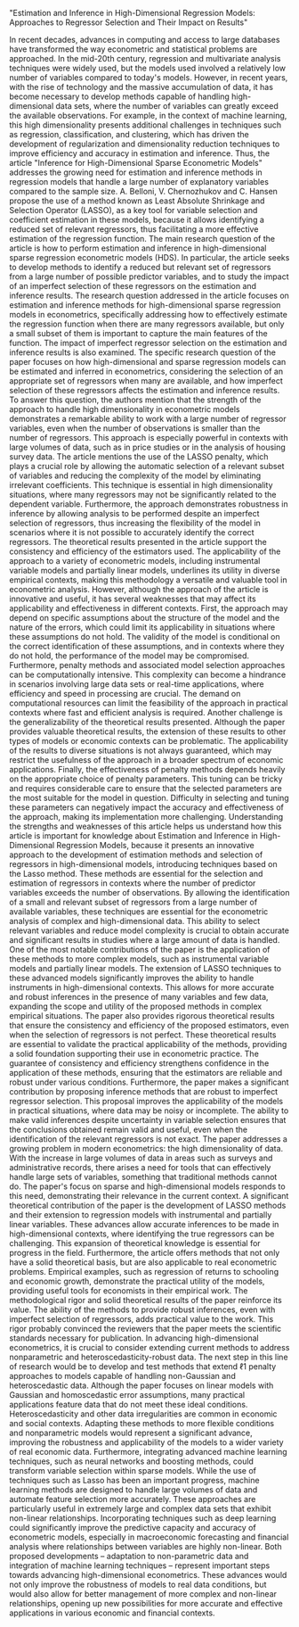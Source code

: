 "Estimation and Inference in High-Dimensional Regression Models: Approaches to Regressor Selection and Their Impact on Results"


In recent decades, advances in computing and access to large databases have transformed the way econometric and statistical problems are approached. In the mid-20th century, regression and multivariate analysis techniques were widely used, but the models used involved a relatively low number of variables compared to today's models. However, in recent years, with the rise of technology and the massive accumulation of data, it has become necessary to develop methods capable of handling high-dimensional data sets, where the number of variables can greatly exceed the available observations. For example, in the context of machine learning, this high dimensionality presents additional challenges in techniques such as regression, classification, and clustering, which has driven the development of regularization and dimensionality reduction techniques to improve efficiency and accuracy in estimation and inference. Thus, the article "Inference for High-Dimensional Sparse Econometric Models" addresses the growing need for estimation and inference methods in regression models that handle a large number of explanatory variables compared to the sample size. A. Belloni, V. Chernozhukov and C. Hansen propose the use of a method known as Least Absolute Shrinkage and Selection Operator (LASSO), as a key tool for variable selection and coefficient estimation in these models, because it allows identifying a reduced set of relevant regressors, thus facilitating a more effective estimation of the regression function. The main research question of the article is how to perform estimation and inference in high-dimensional sparse regression econometric models (HDS). In particular, the article seeks to develop methods to identify a reduced but relevant set of regressors from a large number of possible predictor variables, and to study the impact of an imperfect selection of these regressors on the estimation and inference results.
The research question addressed in the article focuses on estimation and inference methods for high-dimensional sparse regression models in econometrics, specifically addressing how to effectively estimate the regression function when there are many regressors available, but only a small subset of them is important to capture the main features of the function. The impact of imperfect regressor selection on the estimation and inference results is also examined.
The specific research question of the paper focuses on how high-dimensional and sparse regression models can be estimated and inferred in econometrics, considering the selection of an appropriate set of regressors when many are available, and how imperfect selection of these regressors affects the estimation and inference results.
To answer this question, the authors mention that the strength of the approach to handle high dimensionality in econometric models demonstrates a remarkable ability to work with a large number of regressor variables, even when the number of observations is smaller than the number of regressors. This approach is especially powerful in contexts with large volumes of data, such as in price studies or in the analysis of housing survey data. The article mentions the use of the LASSO penalty, which plays a crucial role by allowing the automatic selection of a relevant subset of variables and reducing the complexity of the model by eliminating irrelevant coefficients. This technique is essential in high dimensionality situations, where many regressors may not be significantly related to the dependent variable. Furthermore, the approach demonstrates robustness in inference by allowing analysis to be performed despite an imperfect selection of regressors, thus increasing the flexibility of the model in scenarios where it is not possible to accurately identify the correct regressors. The theoretical results presented in the article support the consistency and efficiency of the estimators used. The applicability of the approach to a variety of econometric models, including instrumental variable models and partially linear models, underlines its utility in diverse empirical contexts, making this methodology a versatile and valuable tool in econometric analysis.
However, although the approach of the article is innovative and useful, it has several weaknesses that may affect its applicability and effectiveness in different contexts. First, the approach may depend on specific assumptions about the structure of the model and the nature of the errors, which could limit its applicability in situations where these assumptions do not hold. The validity of the model is conditional on the correct identification of these assumptions, and in contexts where they do not hold, the performance of the model may be compromised.
Furthermore, penalty methods and associated model selection approaches can be computationally intensive. This complexity can become a hindrance in scenarios involving large data sets or real-time applications, where efficiency and speed in processing are crucial. The demand on computational resources can limit the feasibility of the approach in practical contexts where fast and efficient analysis is required.
Another challenge is the generalizability of the theoretical results presented. Although the paper provides valuable theoretical results, the extension of these results to other types of models or economic contexts can be problematic. The applicability of the results to diverse situations is not always guaranteed, which may restrict the usefulness of the approach in a broader spectrum of economic applications.
Finally, the effectiveness of penalty methods depends heavily on the appropriate choice of penalty parameters. This tuning can be tricky and requires considerable care to ensure that the selected parameters are the most suitable for the model in question. Difficulty in selecting and tuning these parameters can negatively impact the accuracy and effectiveness of the approach, making its implementation more challenging.
Understanding the strengths and weaknesses of this article helps us understand how this article is important for knowledge about Estimation and Inference in High-Dimensional Regression Models, because it presents an innovative approach to the development of estimation methods and selection of regressors in high-dimensional models, introducing techniques based on the Lasso method. These methods are essential for the selection and estimation of regressors in contexts where the number of predictor variables exceeds the number of observations. By allowing the identification of a small and relevant subset of regressors from a large number of available variables, these techniques are essential for the econometric analysis of complex and high-dimensional data. This ability to select relevant variables and reduce model complexity is crucial to obtain accurate and significant results in studies where a large amount of data is handled.
One of the most notable contributions of the paper is the application of these methods to more complex models, such as instrumental variable models and partially linear models. The extension of LASSO techniques to these advanced models significantly improves the ability to handle instruments in high-dimensional contexts. This allows for more accurate and robust inferences in the presence of many variables and few data, expanding the scope and utility of the proposed methods in complex empirical situations.
The paper also provides rigorous theoretical results that ensure the consistency and efficiency of the proposed estimators, even when the selection of regressors is not perfect. These theoretical results are essential to validate the practical applicability of the methods, providing a solid foundation supporting their use in econometric practice. The guarantee of consistency and efficiency strengthens confidence in the application of these methods, ensuring that the estimators are reliable and robust under various conditions.
Furthermore, the paper makes a significant contribution by proposing inference methods that are robust to imperfect regressor selection. This proposal improves the applicability of the models in practical situations, where data may be noisy or incomplete. The ability to make valid inferences despite uncertainty in variable selection ensures that the conclusions obtained remain valid and useful, even when the identification of the relevant regressors is not exact. The paper addresses a growing problem in modern econometrics: the high dimensionality of data. With the increase in large volumes of data in areas such as surveys and administrative records, there arises a need for tools that can effectively handle large sets of variables, something that traditional methods cannot do. The paper's focus on sparse and high-dimensional models responds to this need, demonstrating their relevance in the current context.
A significant theoretical contribution of the paper is the development of LASSO methods and their extension to regression models with instrumental and partially linear variables. These advances allow accurate inferences to be made in high-dimensional contexts, where identifying the true regressors can be challenging. This expansion of theoretical knowledge is essential for progress in the field.
Furthermore, the article offers methods that not only have a solid theoretical basis, but are also applicable to real econometric problems. Empirical examples, such as regression of returns to schooling and economic growth, demonstrate the practical utility of the models, providing useful tools for economists in their empirical work.
The methodological rigor and solid theoretical results of the paper reinforce its value. The ability of the methods to provide robust inferences, even with imperfect selection of regressors, adds practical value to the work. This rigor probably convinced the reviewers that the paper meets the scientific standards necessary for publication.
In advancing high-dimensional econometrics, it is crucial to consider extending current methods to address nonparametric and heteroscedasticity-robust data. The next step in this line of research would be to develop and test methods that extend ℓ1 penalty approaches to models capable of handling non-Gaussian and heteroscedastic data. Although the paper focuses on linear models with Gaussian and homoscedastic error assumptions, many practical applications feature data that do not meet these ideal conditions. Heteroscedasticity and other data irregularities are common in economic and social contexts. Adapting these methods to more flexible conditions and nonparametric models would represent a significant advance, improving the robustness and applicability of the models to a wider variety of real economic data.
Furthermore, integrating advanced machine learning techniques, such as neural networks and boosting methods, could transform variable selection within sparse models. While the use of techniques such as Lasso has been an important progress, machine learning methods are designed to handle large volumes of data and automate feature selection more accurately. These approaches are particularly useful in extremely large and complex data sets that exhibit non-linear relationships. Incorporating techniques such as deep learning could significantly improve the predictive capacity and accuracy of econometric models, especially in macroeconomic forecasting and financial analysis where relationships between variables are highly non-linear.
Both proposed developments – adaptation to non-parametric data and integration of machine learning techniques – represent important steps towards advancing high-dimensional econometrics. These advances would not only improve the robustness of models to real data conditions, but would also allow for better management of more complex and non-linear relationships, opening up new possibilities for more accurate and effective applications in various economic and financial contexts.
